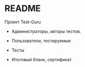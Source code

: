 # README

Проект Test-Guru

* Администраторы, авторы тестов.

* Пользователи, тестируемые

* Тесты

* Итоговый бланк, сертификат
